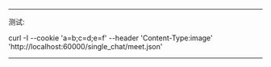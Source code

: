 
---  

测试:

curl -I --cookie 'a=b;c=d;e=f' --header 'Content-Type:image' 'http://localhost:60000/single_chat/meet.json'


---  

